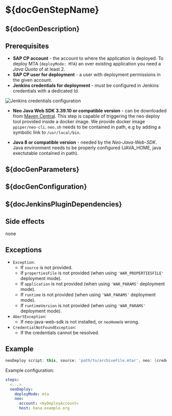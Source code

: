 # ${docGenStepName}

## ${docGenDescription}

## Prerequisites

* **SAP CP account** - the account to where the application is deployed. To deploy MTA (`deployMode: MTA`) an over existing application you need a _Java Quota_ of at least 2.
* **SAP CP user for deployment** - a user with deployment permissions in the given account.
* **Jenkins credentials for deployment** - must be configured in Jenkins credentials with a dedicated Id.

![Jenkins credentials configuration](../images/neo_credentials.png)

* **Neo Java Web SDK 3.39.10 or compatible version** - can be downloaded from [Maven Central](http://central.maven.org/maven2/com/sap/cloud/neo-java-web-sdk/). This step is capable of triggering the neo deploy tool provided inside a docker image. We provide docker image `ppiper/neo-cli`. `neo.sh` needs to be contained in path, e.g by adding a symbolic link to `/usr/local/bin`.

* **Java 8 or compatible version** - needed by the *Neo-Java-Web-SDK*. Java environment needs to be properly configured (JAVA_HOME, java exectutable contained in path).

## ${docGenParameters}

## ${docGenConfiguration}

## ${docJenkinsPluginDependencies}

## Side effects

none

## Exceptions

* `Exception`:
    * If `source` is not provided.
    * If `propertiesFile` is not provided (when using `'WAR_PROPERTIESFILE'` deployment mode).
    * If `application` is not provided (when using `'WAR_PARAMS'` deployment mode).
    * If `runtime` is not provided (when using `'WAR_PARAMS'` deployment mode).
    * If `runtimeVersion` is not provided (when using `'WAR_PARAMS'` deployment mode).
* `AbortException`:
    * If neo-java-web-sdk is not installed, or `neoHome`is wrong.
* `CredentialNotFoundException`:
    * If the credentials cannot be resolved.

## Example

```groovy
neoDeploy script: this, source: 'path/to/archiveFile.mtar', neo: [credentialsId: 'my-credentials-id', host: hana.example.org]
```

Example configuration:

```yaml
steps:
  <...>
  neoDeploy:
    deployMode: mta
    neo:
      account: <myDeployAccount>
      host: hana.example.org
```
